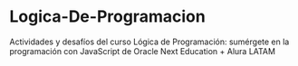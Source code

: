 # Logica-De-Programacion
 Actividades y desafíos del curso Lógica de Programación: sumérgete en la programación con JavaScript de Oracle Next Education + Alura LATAM
